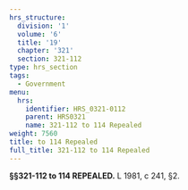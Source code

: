 ```yaml
---
hrs_structure:
  division: '1'
  volume: '6'
  title: '19'
  chapter: '321'
  section: 321-112
type: hrs_section
tags:
  - Government
menu:
  hrs:
    identifier: HRS_0321-0112
    parent: HRS0321
    name: 321-112 to 114 Repealed
weight: 7560
title: to 114 Repealed
full_title: 321-112 to 114 Repealed
---
```

**§§321-112 to 114 REPEALED.** L 1981, c 241, §2.